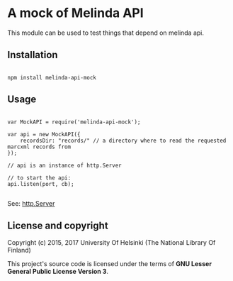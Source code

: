 # A mock of Melinda API

This module can be used to test things that depend on melinda api.

## Installation

```

npm install melinda-api-mock

```

## Usage

```

var MockAPI = require('melinda-api-mock');

var api = new MockAPI({
	recordsDir: "records/" // a directory where to read the requested marcxml records from
});

// api is an instance of http.Server

// to start the api:
api.listen(port, cb);


```
See: [http.Server](https://nodejs.org/api/http.html#http_class_http_server)

## License and copyright

Copyright (c) 2015, 2017 University Of Helsinki (The National Library Of Finland)

This project's source code is licensed under the terms of **GNU Lesser General Public License Version 3**.

